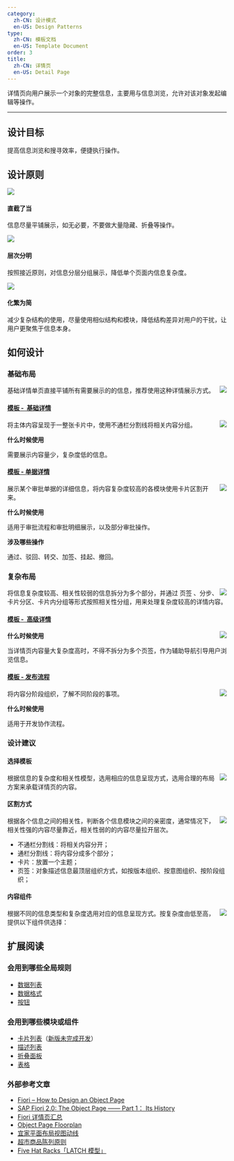 ```yaml
---
category:
  zh-CN: 设计模式
  en-US: Design Patterns
type:
  zh-CN: 模板文档
  en-US: Template Document
order: 3
title:
  zh-CN: 详情页
  en-US: Detail Page
---
```


详情页向用户展示一个对象的完整信息，主要用与信息浏览，允许对该对象发起编辑等操作。

---

## 设计目标

提高信息浏览和搜寻效率，便捷执行操作。

## 设计原则

<div class="design-inline-cards">
  <div>
    <img src="https://gw.alipayobjects.com/mdn/rms_08e378/afts/img/A*3CfhSZLxsIEAAAAAAAAAAABkARQnAQ" />
    <div>
      <h4>直截了当</h4>
      <p>信息尽量平铺展示，如无必要，不要做大量隐藏、折叠等操作。</p>
    </div>
  </div>
  <div>
    <img src="https://gw.alipayobjects.com/mdn/rms_08e378/afts/img/A*lN6IRbhv8fIAAAAAAAAAAABkARQnAQ" />
    <div>
      <h4>层次分明</h4>
      <p>按照接近原则，对信息分层分组展示，降低单个页面内信息复杂度。</p>
    </div>
  </div>
  <div>
    <img src="https://gw.alipayobjects.com/mdn/rms_08e378/afts/img/A*jXDwQ6NF7dIAAAAAAAAAAABkARQnAQ" />
    <div>
      <h4>化繁为简</h4>
      <p>减少复杂结构的使用，尽量使用相似结构和模块，降低结构差异对用户的干扰，让用户更聚焦于信息本身。</p>
    </div>
  </div>
</div>

## 如何设计

### 基础布局

<img class="preview-img no-padding" align="right" src="https://gw.alipayobjects.com/mdn/rms_08e378/afts/img/A*tKooSqMRdTEAAAAAAAAAAABkARQnAQ">

基础详情单页直接平铺所有需要展示的的信息，推荐使用这种详情展示方式。

#### [模板 -  基础详情](https://preview.pro.ant.design/profile/basic)

<img class="preview-img no-padding" align="right" src="https://gw.alipayobjects.com/mdn/rms_08e378/afts/img/A*Z78YSLlHYFUAAAAAAAAAAABkARQnAQ">

将主体内容呈现于一整张卡片中，使用不通栏分割线将相关内容分组。

**什么时候使用**

需要展示内容量少，复杂度低的信息。

#### [模板 - 单据详情](http://preview-techui.dockerlab.alipay.net/approvaldetail)

<img class="preview-img no-padding" align="right" src="https://gw.alipayobjects.com/mdn/rms_08e378/afts/img/A*51LGQopcBQgAAAAAAAAAAABkARQnAQ">

展示某个审批单据的详细信息，将内容复杂度较高的各模块使用卡片区割开来。

**什么时候使用**

适用于审批流程和审批明细展示，以及部分审批操作。

**涉及哪些操作**

通过、驳回、转交、加签、挂起、撤回。

### 复杂布局

<img class="preview-img no-padding" align="right" src="https://gw.alipayobjects.com/mdn/rms_08e378/afts/img/A*BBAlT7zwS0gAAAAAAAAAAABkARQnAQ">

将信息复杂度较高、相关性较弱的信息拆分为多个部分，并通过 页签 、分步、卡片分区、卡片内分组等形式按照相关性分组，用来处理复杂度较高的详情内容。

#### [模板 -  高级详情](https://preview.pro.ant.design/profile/advanced)

<img class="preview-img no-padding" align="right" src="https://gw.alipayobjects.com/mdn/rms_08e378/afts/img/A*jgXCQ5Tbbf8AAAAAAAAAAABkARQnAQ">

**什么时候使用**

当详情页内容量大复杂度高时，不得不拆分为多个页签，作为辅助导航引导用户浏览信息。

#### [模板 - 发布流程](http://preview-techui.dockerlab.alipay.net/processoverview)

<img class="preview-img no-padding" align="right" src="https://gw.alipayobjects.com/mdn/rms_08e378/afts/img/A*0IGLSaqstRoAAAAAAAAAAABkARQnAQ">

将内容分阶段组织，了解不同阶段的事项。

**什么时候使用**

适用于开发协作流程。

### 设计建议

#### 选择模板

<img class="preview-img no-padding" align="right" src="https://gw.alipayobjects.com/mdn/rms_08e378/afts/img/A*kC5tQbp8A60AAAAAAAAAAABkARQnAQ">

根据信息的复杂度和相关性模型，选用相应的信息呈现方式，选用合理的布局方案来承载详情页的内容。

#### 区割方式

<img class="preview-img no-padding" align="right" src="https://gw.alipayobjects.com/mdn/rms_08e378/afts/img/A*3jPZSa8n2g4AAAAAAAAAAABkARQnAQ">

根据各个信息之间的相关性，判断各个信息模块之间的亲密度，通常情况下，相关性强的内容尽量靠近，相关性弱的的内容尽量拉开层次。

- 不通栏分割线：将相关内容分开；
- 通栏分割线：将内容分成多个部分；
- 卡片：放置一个主题；
- 页签：对象描述信息最顶层组织方式，如按版本组织、按意图组织、按阶段组织；

#### 内容组件

<img class="preview-img no-padding" align="right" src="https://gw.alipayobjects.com/mdn/rms_08e378/afts/img/A*tcpgR5NFL14AAAAAAAAAAABkARQnAQ">

根据不同的信息类型和复杂度选用对应的信息呈现方式。按复杂度由低至高，提供以下组件供选择：

## 扩展阅读

### 会用到哪些全局规则

- [数据列表](https://yuque.antfin-inc.com/ui-assets/bgt2gr/bu13q7)
- [数据格式](https://yuque.antfin-inc.com/ui-assets/bgt2gr/bu13q7)
- [按钮](https://yuque.antfin-inc.com/ui-assets/bgt2gr/ars4mz)

### 会用到哪些模块或组件

- [卡片列表](https://ant.design/components/list-cn/#header)（[新版未完成开发](https://yuque.antfin-inc.com/bigfish/fqm0ux/cwtl6v)）
- [描述列表](https://ant.design/components/descriptions-cn/#header)
- [折叠面板](https://ant.design/components/collapse-cn/)
- [表格](https://ant.design/components/table-cn/)

### 外部参考文章

- [Fiori – How to Design an Object Page](https://blogs.sap.com/2017/08/06/fiori-elements-how-to-design-an-object-page/)
- [SAP Fiori 2.0: The Object Page —— Part 1： Its History](https://experience.sap.com/skillup/sap-fiori-2-0-the-object-page-part-1-its-history/)
- [Fiori 详情页汇总](https://experience.sap.com/fiori-design-web/?s=Details+page)
- [Object Page Floorplan](https://experience.sap.com/fiori-design-web/object-page/)
- [宜家平面布局视图动线](https://www.90percentofeverything.com/2011/04/10/alan-penn-on-shop-floor-plan-design-ikea-and-dark-patterns/)
- [超市商品陈列原则](https://wiki.mbalib.com/wiki/%E8%B6%85%E5%B8%82%E5%95%86%E5%93%81%E9%99%88%E5%88%97%E5%8E%9F%E5%88%99)
- [Five Hat Racks「LATCH 模型」](http://www.calmface.com/2016/10/21/five-hat-racks-%E4%BA%94%E5%B8%BD%E6%9E%B6/)
